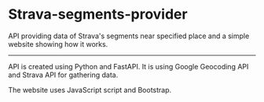 # Strava-segments-provider

API providing data of Strava's segments near specified place and a simple website showing how it works.

---
API is created using Python and FastAPI. It is using Google Geocoding API and Strava API for gathering data.

The website uses JavaScript script and Bootstrap.
